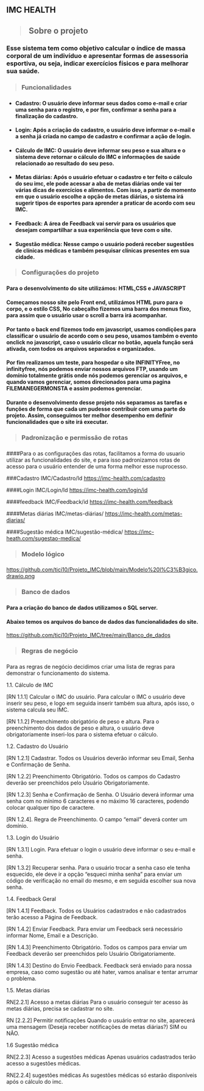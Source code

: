<h2>IMC HEALTH<h2>

> Sobre o projeto 
### Esse sistema tem como objetivo calcular o índice de massa corporal de um indivíduo e apresentar formas de assessoria esportiva, ou seja, indicar exercícios físicos e para melhorar sua saúde. 

> <h3>Funcionalidades<h3>
+ #### Cadastro: O usuário deve informar seus dados como e-mail e criar uma senha para o registro, e por fim, confirmar a senha para a finalização do cadastro.

+ #### Login: Após a criação do cadastro, o usuário deve  informar o e-mail e a senha já criada no campo de cadastro e confirmar a ação de login.

+ #### Cálculo de IMC: O usuário deve informar seu peso e sua altura e o sistema deve retornar o cálculo do IMC e informações de saúde relacionado ao resultado do seu peso. 

+ #### Metas diárias: Após o usuário efetuar o cadastro e ter feito o cálculo do seu imc, ele pode acessar a aba de metas diárias onde vai ter várias dicas de exercícios e alimentos. Com isso, a partir do momento em que o usuário escolhe a opção de metas diárias, o sistema irá sugerir tipos de esportes para aprender a praticar de acordo com seu IMC.
+ #### Feedback: A área de Feedback vai servir para os usuários que desejam compartilhar a sua experiência que teve com o site. 
+ #### Sugestão médica: Nesse campo o usuário poderá receber sugestões de clínicas médicas e também pesquisar clínicas presentes em sua cidade.

> <h3>Configurações do projeto<h3>

#### Para o desenvolvimento do site utilizámos: HTML,CSS e JAVASCRIPT

#### Começamos nosso site pelo Front end, utilizámos HTML puro para o corpo, e o estilo CSS, No cabeçalho fizemos uma barra dos menus fixo, para assim que o usuário usar o scroll a barra irá acompanhar.
#### Por tanto o back end fizemos todo em javascript, usamos condições para classificar o usuário de acordo com o seu peso, usamos também o evento onclick no javascript, caso o usuário clicar no botão, aquela função será ativada, com todos os arquivos separados e organizados.
#### Por fim realizamos um teste, para hospedar o site INFINITYFree, no infinityfree, nós podemos enviar nossos arquivos FTP, usando um domínio totalmente grátis onde nós podemos gerenciar os arquivos, e quando vamos gerenciar, somos direcionados para uma pagina FILEMANEGERMONSTA e assim podemos gerenciar.

#### Durante o desenvolvimento desse projeto nós separamos as tarefas e funções de forma que cada um pudesse contribuir com uma parte do projeto. Assim, conseguimos ter melhor desempenho em definir funcionalidades que o site irá executar. 


 >  <h3>Padronização e permissão de rotas<h3> 
  
####Para o as configurações das rotas, facilitamos a forma do usuario utilizar as funcionalidades  do site, e para isso padronizamos rotas de acesso para o usuário entender de uma forma melhor esse nuprocesso.

###Cadastro 
IMC/Cadastro/Id
https://imc-health.com/cadastro

####Login
IMC/Login/Id
https://imc-health.com/login/id


####feedback
IMC/Feedback/id 
https://imc-health.com/feedback

####Metas diárias 
IMC/metas-diárias/
https://imc-health.com/metas-diarias/
       
####Sugestão médica 
IMC/sugestão-médica/
https://imc-heath.com/sugestao-medica/

 

> <h3>Modelo lógico<h3>

https://github.com/tici10/Projeto_IMC/blob/main/Modelo%20l%C3%B3gico.drawio.png

> <h3>Banco de dados<h3> 

#### Para a criação do banco de dados utilizamos o SQL server.
#### Abaixo temos os arquivos do banco de dados das funcionalidades do site.

https://github.com/tici10/Projeto_IMC/tree/main/Banco_de_dados


> <h3>Regras de negócio<h3> 

Para as regras de negócio decidimos criar uma lista de regras para demonstrar o funcionamento do sistema.

1.1. Cálculo de IMC 

[RN 1.1.1] Calcular o IMC do usuário.
Para calcular o IMC o usuário deve inserir seu peso, e logo em seguida 
inserir também sua altura, após isso, o sistema calcula seu IMC. 

[RN 1.1.2] Preenchimento obrigatório de peso e altura. 
Para o preenchimento dos dados de peso e altura, o usuário deve
obrigatoriamente inseri-los para o sistema efetuar o cálculo.



1.2. Cadastro do Usuário


[RN 1.2.1] Cadastrar.
Todos os Usuários deverão informar seu Email, Senha e Confirmação de Senha.

[RN 1.2.2] Preenchimento Obrigatório.
Todos os campos do Cadastro deverão ser preenchidos pelo Usuário Obrigatoriamente.

[RN 1.2.3] Senha e Confirmação de Senha.
O Usuário deverá informar uma senha com no mínimo 6 caracteres e no máximo 16 caracteres, podendo colocar qualquer tipo de caractere.

[RN 1.2.4]. Regra de Preenchimento.
O campo “email” deverá conter um domínio. 




1.3. Login do Usuário

[RN 1.3.1] Login.
Para efetuar o login o usuário deve informar o seu e-mail e senha.

[RN 1.3.2] Recuperar senha.
Para o usuário trocar a senha caso ele tenha esquecido, ele deve ir a opção “esqueci minha senha” para enviar um código de verificação no email do mesmo, e em seguida escolher sua nova senha.



1.4. Feedback Geral

[RN 1.4.1] Feedback.
Todos os Usuários cadastrados e não cadastrados terão acesso a Página de Feedback.

[RN 1.4.2] Enviar Feedback.
Para enviar um Feedback será necessário informar Nome, Email e a Descrição.

[RN 1.4.3] Preenchimento Obrigatório.
Todos os campos para enviar um Feedback deverão ser preenchidos pelo Usuário Obrigatoriamente.

[RN 1.4.3] Destino do Envio Feedback.
Feedback será enviado para nossa empresa, caso como sugestão ou até hater, vamos analisar e tentar arrumar o problema.



1.5. Metas diárias

RN[2.2.1] Acesso a metas diárias
Para o usuário conseguir ter acesso às metas diárias, precisa se cadastrar no site.

RN [2.2.2]  Permitir notificações
Quando o usuário entrar no site, aparecerá uma mensagem (Deseja receber notificações de metas diárias?)
SIM ou NÃO.

1.6 Sugestão médica

RN[2.2.3] Acesso a sugestões médicas 
Apenas usuários cadastrados terão acesso a sugestões médicas.

RN[2.2.4] sugestões médicas
As sugestões médicas só estarão disponíveis após o cálculo do imc. 







 

